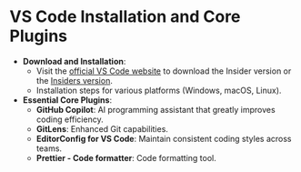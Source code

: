 # VS Code Installation and Core Plugins

*   **Download and Installation**:
    *   Visit the [official VS Code website](https://code.visualstudio.com/) to download the Insider version or the [Insiders version](https://code.visualstudio.com/insiders/).
    *   Installation steps for various platforms (Windows, macOS, Linux).
*   **Essential Core Plugins**:
    *   **GitHub Copilot**: AI programming assistant that greatly improves coding efficiency.
    *   **GitLens**: Enhanced Git capabilities.
    *   **EditorConfig for VS Code**: Maintain consistent coding styles across teams.
    *   **Prettier - Code formatter**: Code formatting tool.
